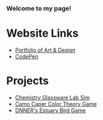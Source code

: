 ### Welcome to my page!

# Website Links 
- [Portfolio of Art & Design](https://sites.google.com/view/annapoliswu/)
- [CodePen](https://codepen.io/collection/nZwLWx)

# Projects
- [Chemistry Glassware Lab Sim](https://github.com/annapoliswu/chemSims)
- [Camo Caper Color Theory Game](https://github.com/UD-CISC374/educational-game-project-team-15-zihan-wu-matt-miller)
- [DNNER's Estuary Bird Game](https://github.com/cisc275/birdGame) 

<!--
**annapoliswu/annapoliswu** is a ✨ _special_ ✨ repository because its `README.md` (this file) appears on your GitHub profile.

Here are some ideas to get you started:
- 🔭 I’m currently working on ...
- 🌱 I’m currently learning ...
- 👯 I’m looking to collaborate on ...
- 🤔 I’m looking for help with ...
- 💬 Ask me about ...
- 📫 How to reach me: ...
- 😄 Pronouns: ...
- ⚡ Fun fact: ...
-->
